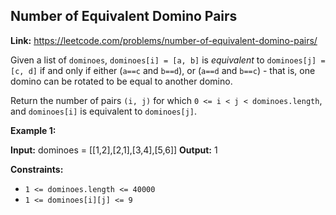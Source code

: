 ## Number of Equivalent Domino Pairs

**Link:** https://leetcode.com/problems/number-of-equivalent-domino-pairs/

Given a list of `dominoes`, `dominoes[i] = [a, b]` is _equivalent_ to `dominoes[j] = [c, d]` if and only if either (`a==c` and `b==d`), or (`a==d` and `b==c`) - that is, one domino can be rotated to be equal to another domino.

Return the number of pairs `(i, j)` for which `0 <= i < j < dominoes.length`, and `dominoes[i]` is equivalent to `dominoes[j]`.

**Example 1:**

**Input:** dominoes = \[\[1,2\],\[2,1\],\[3,4\],\[5,6\]\]
**Output:** 1

**Constraints:**

*   `1 <= dominoes.length <= 40000`
*   `1 <= dominoes[i][j] <= 9`